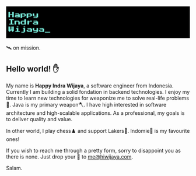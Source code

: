[![Header](https://raw.githubusercontent.com/hiwijaya/hiwijaya/master/img/header.png "hiwijaya.com")](https://hiwijaya.com/)

🛰️ on mission.

## Hello world! ✋

My name is **Happy Indra Wijaya**, a software engineer from Indonesia. Currently I am building a solid fondation in backend technologies. I enjoy my time to learn new technologies for weaponize me to solve real-life problems🧩. Java is my primary weapon🪓. I have high interested in software architecture and high-scalable applications. As a professional, my goals is to deliver quality and value.

In other world, I play chess♟️ and support Lakers🏀. Indomie🍜 is my favourite ones!

If you wish to reach me through a pretty form, sorry to disappoint you as there is none. Just drop your 💬 to me@hiwijaya.com.

Salam.
